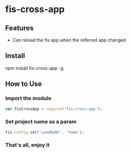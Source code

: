 # fis-cross-app


## Features
- Can reload the fis app when the referred app changed

## Install
npm install fis-cross-app -g

## How to Use

### Import the module
```js
var fisCrossApp = require('fis-cross-app');
```
### Set project name as a param
```js
fis.config.set('usedByNS', 'home');
```
### That's all, enjoy it
